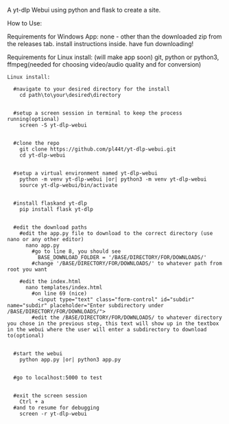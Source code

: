A yt-dlp Webui using python and flask to create a site.


How to Use:

  Requirements for Windows App:
    none - other than the downloaded zip from the releases tab.
    install instructions inside.
    have fun downloading!
    

  Requirements for Linux install: (will make app soon)
    git, 
    python or python3,  
    ffmpeg(needed for choosing video/audio quality and for conversion)

    Linux install:
  
      #navigate to your desired directory for the install
        cd path\to\your\desired\directory
  
  
      #setup a screen session in terminal to keep the process running(optional)
        screen -S yt-dlp-webui
  
  
      #clone the repo
        git clone https://github.com/pl44t/yt-dlp-webui.git
        cd yt-dlp-webui
  
  
      #setup a virtual environment named yt-dlp-webui
        python -m venv yt-dlp-webui |or| python3 -m venv yt-dlp-webui
        source yt-dlp-webui/bin/activate
  
  
      #install flaskand yt-dlp
        pip install flask yt-dlp
  
  
      #edit the download paths
        #edit the app.py file to download to the correct directory (use nano or any other editor)
          nano app.py
            #go to line 8, you should see
              BASE_DOWNLOAD_FOLDER = '/BASE/DIRECTORY/FOR/DOWNLOADS/'
            #change '/BASE/DIRECTORY/FOR/DOWNLOADS/' to whatever path from root you want
  
        #edit the index.html
          nano templates/index.html
            #on line 69 (nice)
              <input type="text" class="form-control" id="subdir" name="subdir" placeholder="Enter subdirectory under /BASE/DIRECTORY/FOR/DOWNLOADS/">
            #edit the /BASE/DIRECTORY/FOR/DOWNLOADS/ to whatever directory you chose in the previous step, this text will show up in the textbox in the webui where the user will enter a subdirectory to download to(optional)
  
  
      #start the webui
        python app.py |or| python3 app.py
  
  
      #go to localhost:5000 to test 
  
  
      #exit the screen session
        Ctrl + a
      #and to resume for debugging
        screen -r yt-dlp-webui
